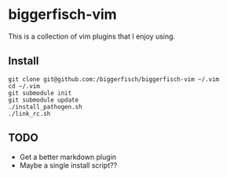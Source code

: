 biggerfisch-vim
===============

This is a collection of vim plugins that I enjoy using.

Install
-------
```
git clone git@github.com:/biggerfisch/biggerfisch-vim ~/.vim
cd ~/.vim
git submodule init
git submodule update
./install_pathogen.sh
./link_rc.sh
```

TODO
----
- Get a better markdown plugin
- Maybe a single install script??
